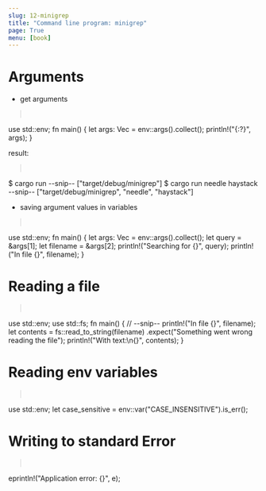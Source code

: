 ```yaml
---
slug: 12-minigrep
title: "Command line program: minigrep"
page: True
menu: [book]
---
```

# Arguments

* get arguments

><pre>
use std::env;
fn main() {
  let args: Vec<String> = env::args().collect();
  println!("{:?}", args);
}

result:

><pre>
$ cargo run
--snip--
["target/debug/minigrep"]
$ cargo run needle haystack
--snip--
["target/debug/minigrep", "needle", "haystack"]
</pre>

* saving argument values in variables

><pre>
use std::env;
fn main() {
    let args: Vec<String> = env::args().collect();
    let query = &args[1];
    let filename = &args[2];
    println!("Searching for {}", query);
    println!("In file {}", filename);
}
</pre>

# Reading a file

><pre>
use std::env;
use std::fs;
fn main() {
    // --snip--
    println!("In file {}", filename);
    let contents = fs::read_to_string(filename)
        .expect("Something went wrong reading the file");
    println!("With text:\n{}", contents);
}
</pre>

# Reading env variables

><pre>
use std::env;
let case_sensitive = env::var("CASE_INSENSITIVE").is_err();
</pre>

# Writing to standard Error

><pre>
eprintln!("Application error: {}", e);
</pre>
